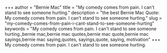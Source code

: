 +++
author = "Bernie Mac"
title = "My comedy comes from pain. I can't stand to see someone hurting."
description = "the best Bernie Mac Quote: My comedy comes from pain. I can't stand to see someone hurting."
slug = "my-comedy-comes-from-pain-i-cant-stand-to-see-someone-hurting"
keywords = "My comedy comes from pain. I can't stand to see someone hurting.,bernie mac,bernie mac quotes,bernie mac quote,bernie mac sayings,bernie mac saying,quotes, sayings,quote, saying, motivation"
+++
My comedy comes from pain. I can't stand to see someone hurting.
